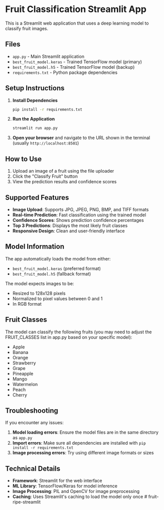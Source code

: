 # Fruit Classification Streamlit App

This is a Streamlit web application that uses a deep learning model to classify fruit images.

## Files
- `app.py` - Main Streamlit application
- `best_fruit_model.keras` - Trained TensorFlow model (primary)
- `best_fruit_model.h5` - Trained TensorFlow model (backup)
- `requirements.txt` - Python package dependencies

## Setup Instructions

1. **Install Dependencies**
   ```bash
   pip install -r requirements.txt
   ```

2. **Run the Application**
   ```bash
   streamlit run app.py
   ```

3. **Open your browser** and navigate to the URL shown in the terminal (usually `http://localhost:8501`)

## How to Use

1. Upload an image of a fruit using the file uploader
2. Click the "Classify Fruit" button
3. View the prediction results and confidence scores

## Supported Features

- **Image Upload**: Supports JPG, JPEG, PNG, BMP, and TIFF formats
- **Real-time Prediction**: Fast classification using the trained model
- **Confidence Scores**: Shows prediction confidence percentages
- **Top 3 Predictions**: Displays the most likely fruit classes
- **Responsive Design**: Clean and user-friendly interface

## Model Information

The app automatically loads the model from either:
- `best_fruit_model.keras` (preferred format)
- `best_fruit_model.h5` (fallback format)

The model expects images to be:
- Resized to 128x128 pixels
- Normalized to pixel values between 0 and 1
- In RGB format

## Fruit Classes

The model can classify the following fruits (you may need to adjust the FRUIT_CLASSES list in app.py based on your specific model):
- Apple
- Banana
- Orange
- Strawberry
- Grape
- Pineapple
- Mango
- Watermelon
- Peach
- Cherry

## Troubleshooting

If you encounter any issues:

1. **Model loading errors**: Ensure the model files are in the same directory as `app.py`
2. **Import errors**: Make sure all dependencies are installed with `pip install -r requirements.txt`
3. **Image processing errors**: Try using different image formats or sizes

## Technical Details

- **Framework**: Streamlit for the web interface
- **ML Library**: TensorFlow/Keras for model inference
- **Image Processing**: PIL and OpenCV for image preprocessing
- **Caching**: Uses Streamlit's caching to load the model only once
#   f r u i t - r i p e - s t r e a m l i t  
 